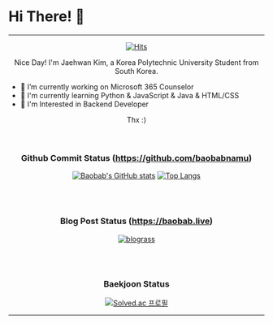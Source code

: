 # Hi There! :wave:

***

<div align="center"> 
  
[![Hits](https://hits.seeyoufarm.com/api/count/incr/badge.svg?url=https%3A%2F%2Fgithub.com%2Fbaobabnamu%2Fhit-counter&count_bg=%2379C83D&title_bg=%23555555&icon=&icon_color=%23E7E7E7&title=hits&edge_flat=false)](https://hits.seeyoufarm.com)

Nice Day! I'm Jaehwan Kim, a Korea Polytechnic University Student from South Korea.
  
</div>
  
- 🔭 I’m currently working on Microsoft 365 Counselor
- :running: I'm currently learning Python & JavaScript & Java & HTML/CSS
- :sunrise: I'm Interested in Backend Developer

<div align="center"> Thx :) </div>

<br />
<br />

<div align="center"> 
  
### **Github Commit Status (https://github.com/baobabnamu)** <br/> 
[![Baobab's GitHub stats](https://github-readme-stats.vercel.app/api?username=baobabnamu&theme=tokyonight)](https://github.com/anuraghazra/github-readme-stats)
[![Top Langs](https://github-readme-stats.vercel.app/api/top-langs/?username=baobabnamu&layout=compact&theme=tokyonight)](https://github.com/anuraghazra/github-readme-stats)
 
  <br />
  <br />

### **Blog Post Status (https://baobab.live)** <br/>
  <a href="https://baobab.live"> ![blograss](https://blograss.vercel.app/api?blog_type=tistory&blog_name=iwantbaobab&grass_color=white&text_color=white&dark_mode=true) </a>

  <br />
  <br />
  
### **Baekjoon Status** <br/>
  [![Solved.ac 프로필](http://mazassumnida.wtf/api/v2/generate_badge?boj=iwantbaobab)](https://solved.ac/iwantbaobab)
</div>

***

<!--
**baobabnamu/baobabnamu** is a ✨ _special_ ✨ repository because its `README.md` (this file) appears on your GitHub profile.

Here are some ideas to get you started:

- 🔭 I’m currently working on ...
- 🌱 I’m currently learning ...
- 👯 I’m looking to collaborate on ...
- 🤔 I’m looking for help with ...
- 💬 Ask me about ...
- 📫 How to reach me: ...
- 😄 Pronouns: ...
- ⚡ Fun fact: ...
-->
